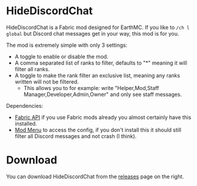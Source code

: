 # HideDiscordChat
HideDiscordChat is a Fabric mod designed for EarthMC. If you like to `/ch l global` but Discord chat messages get in your way, this mod is for you.

The mod is extremely simple with only 3 settings:
- A toggle to enable or disable the mod.
- A comma separated list of ranks to filter, defaults to "*" meaning it will filter all ranks.
- A toggle to make the rank filter an exclusive list, meaning any ranks written will not be filtered.
  - This allows you to for example: write "Helper,Mod,Staff Manager,Developer,Admin,Owner" and only see staff messages.

Dependencies:
- [Fabric API](https://modrinth.com/mod/fabric-api) if you use Fabric mods already you almost certainly have this installed.
- [Mod Menu](https://modrinth.com/mod/modmenu) to access the config, if you don't install this it should still filter all Discord messages and not crash (I think).

# Download
You can download HideDiscordChat from the [releases](https://github.com/Fruitloopins/HideDiscordChat/releases) page on the right.